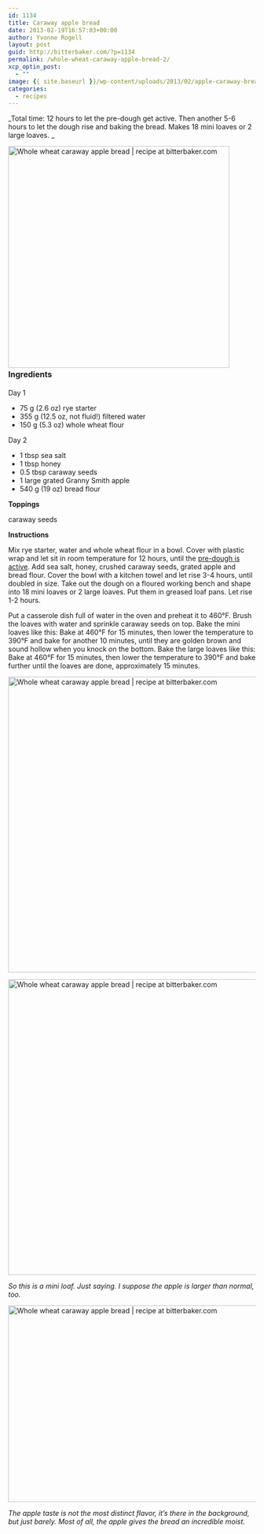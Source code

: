 ```yaml
---
id: 1134
title: Caraway apple bread
date: 2013-02-19T16:57:03+00:00
author: Yvonne Rogell
layout: post
guid: http://bitterbaker.com/?p=1134
permalink: /whole-wheat-caraway-apple-bread-2/
xcp_optin_post:
  - ""
image: {{ site.baseurl }}/wp-content/uploads/2013/02/apple-caraway-bread-recipe2-624x507.jpg
categories:
  - recipes
---
```

_Total time: 12 hours to let the pre-dough get active. Then another 5-6 hours to let the dough rise and baking the bread. Makes 18 mini loaves or 2 large loaves. _

<img class="pinthis alignright" title="Whole wheat caraway apple bread | bitterbaker.com" alt="Whole wheat caraway apple bread | recipe at bitterbaker.com" src="http://bitterbaker.com/images/apple-caraway-bread-recipe.jpg" width="450" /><strong style="line-height: 1.714285714; font-size: 1rem;">Ingredients</strong>
  
Day 1

  * 75 g (2.6 oz) rye starter
  * 355 g (12.5 oz, not fluid!) filtered water
  * 150 g (5.3 oz) whole wheat flour

Day 2

  * 1 tbsp sea salt
  * 1 tbsp honey
  * 0.5 tbsp caraway seeds
  * 1 large grated Granny Smith apple
  * 540 g (19 oz) bread flour

**Toppings**
  
caraway seeds

**Instructions**
  
Mix rye starter, water and whole wheat flour in a bowl. Cover with plastic wrap and let sit in room temperature for 12 hours, until the <a title="What an active pre-dough looks like" href="/what-an-active-pre-dough-looks-like/" target="_blank">pre-dough is active</a>. Add sea salt, honey, crushed caraway seeds, grated apple and bread flour. Cover the bowl with a kitchen towel and let rise 3-4 hours, until doubled in size. Take out the dough on a floured working bench and shape into 18 mini loaves or 2 large loaves. Put them in greased loaf pans. Let rise 1-2 hours.

Put a casserole dish full of water in the oven and preheat it to 460°F. Brush the loaves with water and sprinkle caraway seeds on top. Bake the mini loaves like this: Bake at 460°F for 15 minutes, then lower the temperature to 390°F and bake for another 10 minutes, until they are golden brown and sound hollow when you knock on the bottom. Bake the large loaves like this: Bake at 460°F for 15 minutes, then lower the temperature to 390°F and bake further until the loaves are done, approximately 15 minutes.

<p class="recipe-icon">
  <img class="pinthis recipe-icon" title="Whole wheat caraway apple bread | bitterbaker.com" alt="Whole wheat caraway apple bread | recipe at bitterbaker.com" src="http://bitterbaker.com/images/apple-caraway-bread-recipe2-mini.jpg" width="600" />
</p>

<p class="">
  <img class="pinthis " title="Whole wheat caraway apple bread | bitterbaker.com" alt="Whole wheat caraway apple bread | recipe at bitterbaker.com" src="http://bitterbaker.com/images/apple-caraway-bread-recipe2.jpg" width="600" />
</p>

_So this is a mini loaf. Just saying. I suppose the apple is larger than normal, too._

<img class="pinthis" title="Whole wheat caraway apple bread | bitterbaker.com" alt="Whole wheat caraway apple bread | recipe at bitterbaker.com" src="http://bitterbaker.com/images/apple-caraway-recipe3.jpg" width="600" height="399" />
  
_The apple taste is not the most distinct flavor, it&#8217;s there in the background, but just barely. Most of all, the apple gives the bread an incredible moist._